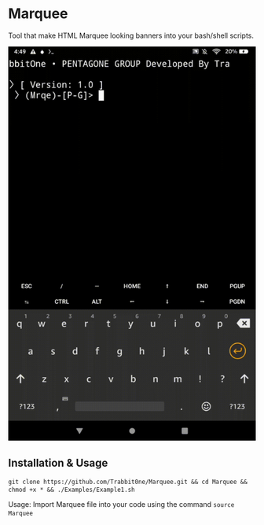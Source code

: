 # Marquee
Tool that make HTML Marquee looking banners into your bash/shell scripts.

<img src="https://raw.githubusercontent.com/Trabbit0ne/Marquee/main/Files/Sample_Gif1.gif" alt="gif"></img>

## Installation & Usage
```
git clone https://github.com/Trabbit0ne/Marquee.git && cd Marquee && chmod +x * && ./Examples/Example1.sh
```

Usage:
Import Marquee file into your code using the command
``
source Marquee
``
